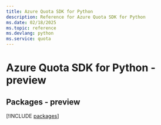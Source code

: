 ```yaml
---
title: Azure Quota SDK for Python
description: Reference for Azure Quota SDK for Python
ms.date: 02/18/2025
ms.topic: reference
ms.devlang: python
ms.service: quota
---
```

# Azure Quota SDK for Python - preview
## Packages - preview
[!INCLUDE [packages](quota-index.md)]